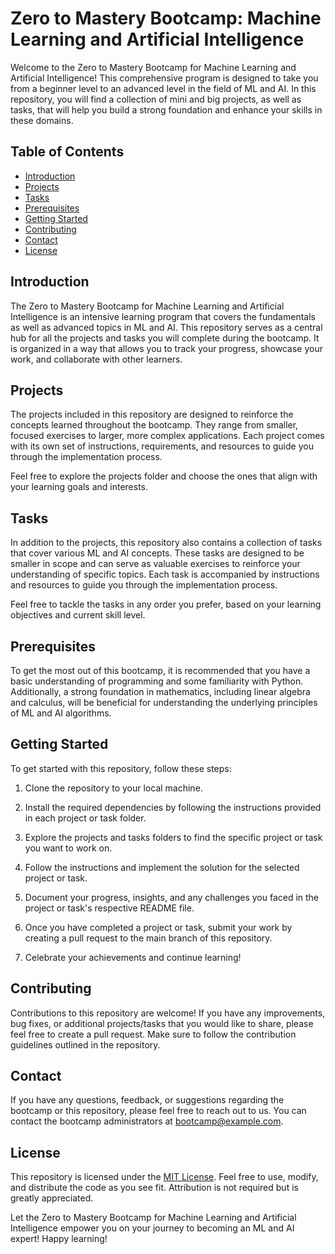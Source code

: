 # Zero to Mastery Bootcamp: Machine Learning and Artificial Intelligence

Welcome to the Zero to Mastery Bootcamp for Machine Learning and Artificial Intelligence! This comprehensive program is designed to take you from a beginner level to an advanced level in the field of ML and AI. In this repository, you will find a collection of mini and big projects, as well as tasks, that will help you build a strong foundation and enhance your skills in these domains.

## Table of Contents

- [Introduction](#introduction)
- [Projects](#projects)
- [Tasks](#tasks)
- [Prerequisites](#prerequisites)
- [Getting Started](#getting-started)
- [Contributing](#contributing)
- [Contact](#contact)
- [License](#license)

## Introduction

The Zero to Mastery Bootcamp for Machine Learning and Artificial Intelligence is an intensive learning program that covers the fundamentals as well as advanced topics in ML and AI. This repository serves as a central hub for all the projects and tasks you will complete during the bootcamp. It is organized in a way that allows you to track your progress, showcase your work, and collaborate with other learners.

## Projects

The projects included in this repository are designed to reinforce the concepts learned throughout the bootcamp. They range from smaller, focused exercises to larger, more complex applications. Each project comes with its own set of instructions, requirements, and resources to guide you through the implementation process.

Feel free to explore the projects folder and choose the ones that align with your learning goals and interests.

## Tasks

In addition to the projects, this repository also contains a collection of tasks that cover various ML and AI concepts. These tasks are designed to be smaller in scope and can serve as valuable exercises to reinforce your understanding of specific topics. Each task is accompanied by instructions and resources to guide you through the implementation process.

Feel free to tackle the tasks in any order you prefer, based on your learning objectives and current skill level.

## Prerequisites

To get the most out of this bootcamp, it is recommended that you have a basic understanding of programming and some familiarity with Python. Additionally, a strong foundation in mathematics, including linear algebra and calculus, will be beneficial for understanding the underlying principles of ML and AI algorithms.

## Getting Started

To get started with this repository, follow these steps:

1. Clone the repository to your local machine.

2. Install the required dependencies by following the instructions provided in each project or task folder.

3. Explore the projects and tasks folders to find the specific project or task you want to work on.

4. Follow the instructions and implement the solution for the selected project or task.

5. Document your progress, insights, and any challenges you faced in the project or task's respective README file.

6. Once you have completed a project or task, submit your work by creating a pull request to the main branch of this repository.

7. Celebrate your achievements and continue learning!

## Contributing

Contributions to this repository are welcome! If you have any improvements, bug fixes, or additional projects/tasks that you would like to share, please feel free to create a pull request. Make sure to follow the contribution guidelines outlined in the repository.

## Contact

If you have any questions, feedback, or suggestions regarding the bootcamp or this repository, please feel free to reach out to us. You can contact the bootcamp administrators at [bootcamp@example.com](mailto:bootcamp@example.com).

## License

This repository is licensed under the [MIT License](LICENSE). Feel free to use, modify, and distribute the code as you see fit. Attribution is not required but is greatly appreciated.

Let the Zero to Mastery Bootcamp for Machine Learning and Artificial Intelligence empower you on your journey to becoming an ML and AI expert! Happy learning!


